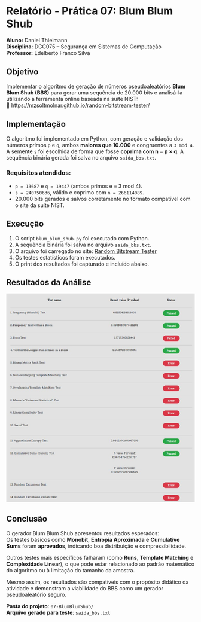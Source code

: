 # Relatório - Prática 07: Blum Blum Shub

**Aluno:** Daniel Thielmann  
**Disciplina:** DCC075 – Segurança em Sistemas de Computação  
**Professor:** Edelberto Franco Silva

## Objetivo

Implementar o algoritmo de geração de números pseudoaleatórios **Blum Blum Shub (BBS)** para gerar uma sequência de 20.000 bits
e analisá-la utilizando a ferramenta online baseada na suíte NIST:  
🔗 https://mzsoltmolnar.github.io/random-bitstream-tester/

## Implementação

O algoritmo foi implementado em Python, com geração e validação dos números primos `p` e `q`, ambos **maiores que 10.000** e congruentes a `3 mod 4`.  
A semente `s` foi escolhida de forma que fosse **coprima com n = p × q**. A sequência binária gerada foi salva no arquivo `saida_bbs.txt`.

### Requisitos atendidos:

- `p = 13687` e `q = 19447` (ambos primos e ≡ 3 mod 4).
- `s = 240750636`, válido e coprimo com `n = 266114089`.
- 20.000 bits gerados e salvos corretamente no formato compatível com o site da suíte NIST.

## Execução

1. O script `blum_blum_shub.py` foi executado com Python.
2. A sequência binária foi salva no arquivo `saida_bbs.txt`.
3. O arquivo foi carregado no site: [Random Bitstream Tester](https://mzsoltmolnar.github.io/random-bitstream-tester/)
4. Os testes estatísticos foram executados.
5. O print dos resultados foi capturado e incluído abaixo.

## Resultados da Análise

![Resultados dos testes NIST](Screenshot_3.jpg)

## Conclusão

O gerador Blum Blum Shub apresentou resultados esperados:  
Os testes básicos como **Monobit**, **Entropia Aproximada** e **Cumulative Sums** foram **aprovados**, indicando boa distribuição e compressibilidade.

Outros testes mais específicos falharam (como **Runs**, **Template Matching** e **Complexidade Linear**), o que pode estar relacionado ao padrão matemático do algoritmo ou à limitação do tamanho da amostra.

Mesmo assim, os resultados são compatíveis com o propósito didático da atividade e demonstram a viabilidade do BBS como um gerador pseudoaleatório seguro.

**Pasta do projeto**: `07-BlumBlumShub/`  
**Arquivo gerado para teste**: `saida_bbs.txt`
